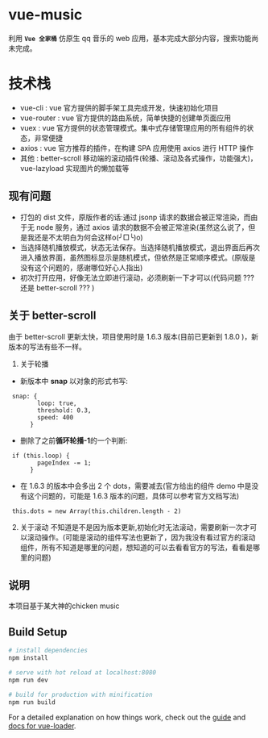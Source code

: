 # vue-music

利用 **`Vue 全家桶`** 仿原生 qq 音乐的 web 应用，基本完成大部分内容，搜索功能尚未完成。

# 技术栈

- vue-cli : vue 官方提供的脚手架工具完成开发，快速初始化项目
- vue-router : vue 官方提供的路由系统，简单快捷的创建单页面应用
- vuex : vue 官方提供的状态管理模式。集中式存储管理应用的所有组件的状态，非常便捷
- axios : vue 官方推荐的插件，在构建 SPA 应用使用 axios 进行 HTTP 操作
- 其他 : better-scroll 移动端的滚动插件(轮播、滚动及各式操作，功能强大)，vue-lazyload   实现图片的懒加载等

## 现有问题

- 打包的 dist 文件，原版作者的话:通过 jsonp 请求的数据会被正常渲染，而由于无 node 服务，通过 axios 请求的数据不会被正常渲染(虽然这么说了，但是我还是不太明白为何会这样o(╯□╰)o)
- 当选择随机播放模式，状态无法保存。当选择随机播放模式，退出界面后再次进入播放界面，虽然图标显示是随机模式，但依然是正常顺序模式。(原版是没有这个问题的，感谢哪位好心人指出)
- 初次打开应用，好像无法立即进行滚动，必须刷新一下才可以(代码问题 ??? 还是 better-scroll ??? )

## 关于 better-scroll
由于 better-scroll 更新太快，项目使用时是 1.6.3 版本(目前已更新到 1.8.0 )，新版本的写法有些不一样。

1. 关于轮播
  - 新版本中 **snap** 以对象的形式书写:
  ```    
   snap: {
          loop: true,
          threshold: 0.3, 
          speed: 400
        }  
  ```
  - 删除了之前**循环轮播-1**的一个判断:
  ```
   if (this.loop) {
          pageIndex -= 1;
        }
  ```      
  - 在 1.6.3 的版本中会多出 2 个 dots，需要减去(官方给出的组件 demo 中是没有这个问题的，可能是 1.6.3 版本的问题，具体可以参考官方文档写法)  
  ```
   this.dots = new Array(this.children.length - 2)
  ```

2. 关于滚动
   不知道是不是因为版本更新,初始化时无法滚动，需要刷新一次才可以滚动操作。(可能是滚动的组件写法也更新了，因为我没有看过官方的滚动组件，所有不知道是哪里的问题，想知道的可以去看看官方的写法，看看是哪里的问题)

## 说明
  本项目基于某大神的chicken music

  
## Build Setup

``` bash
# install dependencies
npm install

# serve with hot reload at localhost:8080
npm run dev

# build for production with minification
npm run build
```


For a detailed explanation on how things work, check out the [guide](http://vuejs-templates.github.io/webpack/) and [docs for vue-loader](http://vuejs.github.io/vue-loader).
